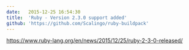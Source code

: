 ```yaml
---
date:	2015-12-25 16:54:30
title:	'Ruby - Version 2.3.0 support added'
github: 'https://github.com/Scalingo/ruby-buildpack'
---
```


https://www.ruby-lang.org/en/news/2015/12/25/ruby-2-3-0-released/
